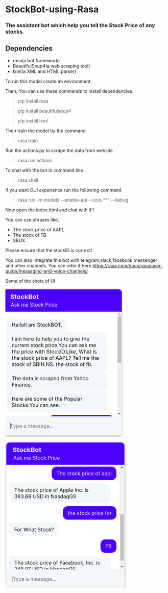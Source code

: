 # StockBot-using-Rasa

### The assistant bot which help you tell the Stock Price of any stocks.


## Dependencies
- rasa(a bot framework)
- BeautifulSoup4(a web scraping tool)
- lxml(a XML and HTML parser)

To run this model create an environment.

Then, You can use these commands to install dependencies.
> pip install rasa

> pip install beautifulsoup4

> pip install lxml

Then train the model by the command

> rasa train

Run the actions.py to scrape the data from website

> rasa run actions

To chat with the bot in command line

> rasa shell

If you want GUI experience run the following command

> rasa run -m models --enable-api --cors "*" --debug

Now open the index.html and chat with it!!

You can use phrases like,
- The stock price of AAPL
- The stock of FB
- SBUX

Please ensure that the stockID is correct!

You can also integrate this bot with telegram,slack,facebook messenger and other channels.
You can refer it here https://rasa.com/docs/rasa/user-guide/messaging-and-voice-channels/


Some of the shots of UI

![Test image](UI/cb1.png)

![Test image2](UI/cb2.png)
